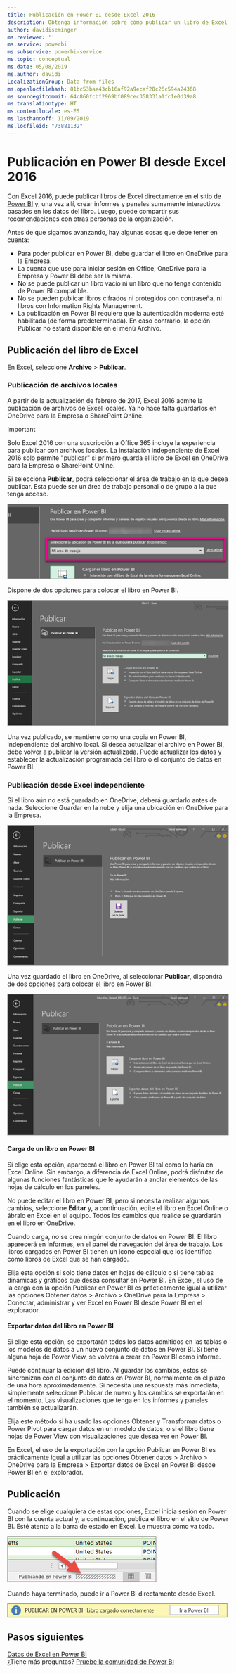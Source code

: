 ```yaml
---
title: Publicación en Power BI desde Excel 2016
description: Obtenga información sobre cómo publicar un libro de Excel en su sitio de Power BI.
author: davidiseminger
ms.reviewer: ''
ms.service: powerbi
ms.subservice: powerbi-service
ms.topic: conceptual
ms.date: 05/08/2019
ms.author: davidi
LocalizationGroup: Data from files
ms.openlocfilehash: 81bc53bae43cb16af92a9ecaf20c26c594a24368
ms.sourcegitcommit: 64c860fcbf2969bf089cec358331a1fc1e0d39a8
ms.translationtype: HT
ms.contentlocale: es-ES
ms.lasthandoff: 11/09/2019
ms.locfileid: "73881132"
---
```

# <a name="publish-to-power-bi-from-excel-2016"></a>Publicación en Power BI desde Excel 2016
Con Excel 2016, puede publicar libros de Excel directamente en el sitio de [Power BI](https://powerbi.microsoft.com) y, una vez allí, crear informes y paneles sumamente interactivos basados en los datos del libro. Luego, puede compartir sus recomendaciones con otras personas de la organización.

Antes de que sigamos avanzando, hay algunas cosas que debe tener en cuenta:

* Para poder publicar en Power BI, debe guardar el libro en OneDrive para la Empresa.
* La cuenta que use para iniciar sesión en Office, OneDrive para la Empresa y Power BI debe ser la misma.
* No se puede publicar un libro vacío ni un libro que no tenga contenido de Power BI compatible.
* No se pueden publicar libros cifrados ni protegidos con contraseña, ni libros con Information Rights Management.
* La publicación en Power BI requiere que la autenticación moderna esté habilitada (de forma predeterminada). En caso contrario, la opción Publicar no estará disponible en el menú Archivo.

## <a name="to-publish-your-excel-workbook"></a>Publicación del libro de Excel
En Excel, seleccione **Archivo** > **Publicar**.

### <a name="local-file-publishing"></a>Publicación de archivos locales
A partir de la actualización de febrero de 2017, Excel 2016 admite la publicación de archivos de Excel locales. Ya no hace falta guardarlos en OneDrive para la Empresa o SharePoint Online.

> [!IMPORTANT]
> Solo Excel 2016 con una suscripción a Office 365 incluye la experiencia para publicar con archivos locales. La instalación independiente de Excel 2016 solo permite "publicar" si primero guarda el libro de Excel en OneDrive para la Empresa o SharePoint Online.
> 
> 

Si selecciona **Publicar**, podrá seleccionar el área de trabajo en la que desea publicar. Esta puede ser un área de trabajo personal o de grupo a la que tenga acceso.

![](media/service-publish-from-excel/pbi_choose_workspace.png)

Dispone de dos opciones para colocar el libro en Power BI.

![](media/service-publish-from-excel/pbi_uploadexport3.png)

Una vez publicado, se mantiene como una copia en Power BI, independiente del archivo local. Si desea actualizar el archivo en Power BI, debe volver a publicar la versión actualizada. Puede actualizar los datos y establecer la actualización programada del libro o el conjunto de datos en Power BI.

### <a name="publishing-from-excel-standalone"></a>Publicación desde Excel independiente
Si el libro aún no está guardado en OneDrive, deberá guardarlo antes de nada. Seleccione Guardar en la nube y elija una ubicación en OneDrive para la Empresa.

![](media/service-publish-from-excel/pbi_savetoonedrive2.png)

Una vez guardado el libro en OneDrive, al seleccionar **Publicar**, dispondrá de dos opciones para colocar el libro en Power BI.

![](media/service-publish-from-excel/pbi_uploadexport2.png)

#### <a name="upload-your-workbook-to-power-bi"></a>Carga de un libro en Power BI
Si elige esta opción, aparecerá el libro en Power BI tal como lo haría en Excel Online. Sin embargo, a diferencia de Excel Online, podrá disfrutar de algunas funciones fantásticas que le ayudarán a anclar elementos de las hojas de cálculo en los paneles.

No puede editar el libro en Power BI, pero si necesita realizar algunos cambios, seleccione **Editar** y, a continuación, edite el libro en Excel Online o ábralo en Excel en el equipo. Todos los cambios que realice se guardarán en el libro en OneDrive.

Cuando carga, no se crea ningún conjunto de datos en Power BI. El libro aparecerá en Informes, en el panel de navegación del área de trabajo. Los libros cargados en Power BI tienen un icono especial que los identifica como libros de Excel que se han cargado.

Elija esta opción si solo tiene datos en hojas de cálculo o si tiene tablas dinámicas y gráficos que desea consultar en Power BI.
En Excel, el uso de la carga con la opción Publicar en Power BI es prácticamente igual a utilizar las opciones Obtener datos > Archivo > OneDrive para la Empresa > Conectar, administrar y ver Excel en Power BI desde Power BI en el explorador.

#### <a name="export-workbook-data-to-power-bi"></a>Exportar datos del libro en Power BI
Si elige esta opción, se exportarán todos los datos admitidos en las tablas o los modelos de datos a un nuevo conjunto de datos en Power BI. Si tiene alguna hoja de Power View, se volverá a crear en Power BI como informe.

Puede continuar la edición del libro. Al guardar los cambios, estos se sincronizan con el conjunto de datos en Power BI, normalmente en el plazo de una hora aproximadamente. Si necesita una respuesta más inmediata, simplemente seleccione Publicar de nuevo y los cambios se exportarán en el momento. Las visualizaciones que tenga en los informes y paneles también se actualizarán.

Elija este método si ha usado las opciones Obtener y Transformar datos o Power Pivot para cargar datos en un modelo de datos, o si el libro tiene hojas de Power View con visualizaciones que desea ver en Power BI.

En Excel, el uso de la exportación con la opción Publicar en Power BI es prácticamente igual a utilizar las opciones Obtener datos > Archivo > OneDrive para la Empresa > Exportar datos de Excel en Power BI desde Power BI en el explorador.

## <a name="publishing"></a>Publicación
Cuando se elige cualquiera de estas opciones, Excel inicia sesión en Power BI con la cuenta actual y, a continuación, publica el libro en el sitio de Power BI. Esté atento a la barra de estado en Excel. Le muestra cómo va todo.

![](media/service-publish-from-excel/pbi_publishingstatus.png)

Cuando haya terminado, puede ir a Power BI directamente desde Excel.

![](media/service-publish-from-excel/pbi_gotopbi.png)

## <a name="next-steps"></a>Pasos siguientes
[Datos de Excel en Power BI](service-excel-workbook-files.md)  
¿Tiene más preguntas? [Pruebe la comunidad de Power BI](https://community.powerbi.com/)

